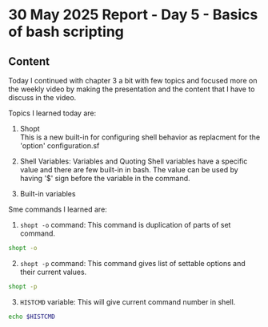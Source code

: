 # 30 May 2025 Report - Day 5 - Basics of bash scripting

## Content

Today I continued with chapter 3 a bit with few topics and focused more on the weekly video by making the presentation and the content that I have to discuss in the video.

Topics I learned today are:

1. Shopt    
This is a new built-in for configuring shell behavior as replacment for the 'option' configuration.sf

2. Shell Variables: Variables and Quoting 
Shell variables have a specific value and there are few built-in in bash. The value can be used by having '$' sign before the variable in the command. 

3. Built-in variables   


Sme commands I learned are:

1. `shopt -o` command: This command is duplication of parts of set command.
```bash
shopt -o
```

2. `shopt -p` command: This command gives list of settable options and their current values.
```bash
shopt -p
```

3. `HISTCMD` variable: This will give current command number in shell.
```bash
echo $HISTCMD
```
